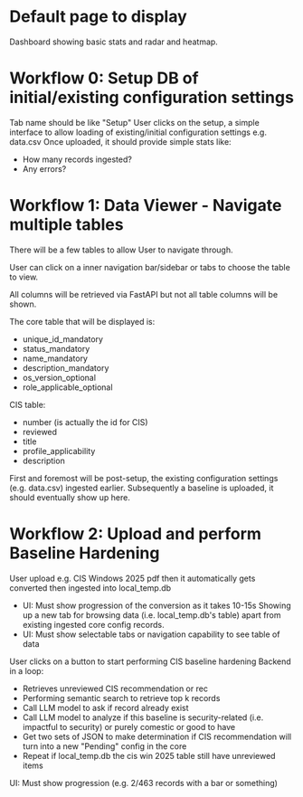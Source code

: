 # Default page to display

Dashboard showing basic stats and radar and heatmap.

# Workflow 0: Setup DB of initial/existing configuration settings

Tab name should be like "Setup"
User clicks on the setup, a simple interface to allow loading of existing/initial configuration settings e.g. data.csv
Once uploaded, it should provide simple stats like:

- How many records ingested?
- Any errors?

# Workflow 1: Data Viewer - Navigate multiple tables

There will be a few tables to allow User to navigate through.

User can click on a inner navigation bar/sidebar or tabs to choose the table to view.

All columns will be retrieved via FastAPI but not all table columns will be shown.

The core table that will be displayed is:

- unique_id_mandatory
- status_mandatory
- name_mandatory
- description_mandatory
- os_version_optional
- role_applicable_optional

CIS table:

- number (is actually the id for CIS)
- reviewed
- title
- profile_applicability
- description

First and foremost will be post-setup, the existing configuration settings (e.g. data.csv) ingested earlier.
Subsequently a baseline is uploaded, it should eventually show up here.

# Workflow 2: Upload and perform Baseline Hardening

User upload e.g. CIS Windows 2025 pdf then it automatically gets converted then ingested into local_temp.db

- UI: Must show progression of the conversion as it takes 10-15s
  Showing up a new tab for browsing data (i.e. local_temp.db's table) apart from existing ingested core config records.
- UI: Must show selectable tabs or navigation capability to see table of data

User clicks on a button to start performing CIS baseline hardening
Backend in a loop:

- Retrieves unreviewed CIS recommendation or rec
- Performing semantic search to retrieve top k records
- Call LLM model to ask if record already exist
- Call LLM model to analyze if this baseline is security-related (i.e. impactful to security) or purely comestic or good to have
- Get two sets of JSON to make determination if CIS recommendation will turn into a new "Pending" config in the core
- Repeat if local_temp.db the cis win 2025 table still have unreviewed items

UI: Must show progression (e.g. 2/463 records with a bar or something)
